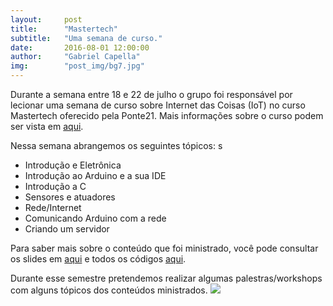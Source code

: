 ```yaml
---
layout:     post
title:      "Mastertech"
subtitle:   "Uma semana de curso."
date:       2016-08-01 12:00:00
author:     "Gabriel Capella"
img: 		"post_img/bg7.jpg"
---
```

Durante a semana entre 18 e 22 de julho o grupo foi responsável por lecionar uma semana de curso sobre Internet das Coisas (IoT) no curso Mastertech oferecido pela Ponte21. Mais informações sobre o curso podem ser vista em [aqui](http://www.mastertech.tech/).

Nessa semana abrangemos os seguintes tópicos:
s
* Introdução e Eletrônica
* Introdução ao Arduino e a sua IDE
* Introdução a C
* Sensores e atuadores
* Rede/Internet
* Comunicando Arduino com a rede
* Criando um servidor

Para saber mais sobre o conteúdo que foi ministrado, você pode consultar os slides em [aqui](https://drive.google.com/folderview?id=0B4tNJzodVANHbjNOTGl0TnJmejA&usp=sharing) e todos os códigos [aqui](https://github.com/HardwareLivreUSP/Mastertech).

Durante esse semestre pretendemos realizar algumas palestras/workshops com alguns tópicos dos conteúdos ministrados.
<img src="{{ site.baseurl }}/post_img/bg7.jpg" style="margin: 0 auto; max-height: 390px;">